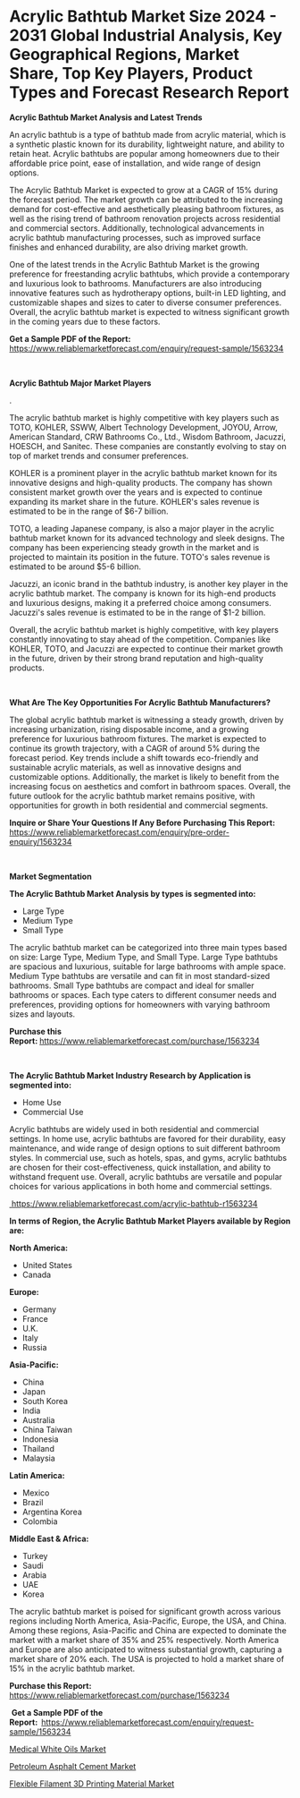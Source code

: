 <p><h1>Acrylic Bathtub Market Size 2024 - 2031 Global Industrial Analysis, Key Geographical Regions, Market Share, Top Key Players, Product Types and Forecast Research Report</h1></p><p><strong>Acrylic Bathtub Market Analysis and Latest Trends</strong></p>
<p><p>An acrylic bathtub is a type of bathtub made from acrylic material, which is a synthetic plastic known for its durability, lightweight nature, and ability to retain heat. Acrylic bathtubs are popular among homeowners due to their affordable price point, ease of installation, and wide range of design options.</p><p>The Acrylic Bathtub Market is expected to grow at a CAGR of 15% during the forecast period. The market growth can be attributed to the increasing demand for cost-effective and aesthetically pleasing bathroom fixtures, as well as the rising trend of bathroom renovation projects across residential and commercial sectors. Additionally, technological advancements in acrylic bathtub manufacturing processes, such as improved surface finishes and enhanced durability, are also driving market growth.</p><p>One of the latest trends in the Acrylic Bathtub Market is the growing preference for freestanding acrylic bathtubs, which provide a contemporary and luxurious look to bathrooms. Manufacturers are also introducing innovative features such as hydrotherapy options, built-in LED lighting, and customizable shapes and sizes to cater to diverse consumer preferences. Overall, the acrylic bathtub market is expected to witness significant growth in the coming years due to these factors.</p></p>
<p><strong>Get a Sample PDF of the Report:&nbsp;</strong> <a href="https://www.reliablemarketforecast.com/enquiry/request-sample/1563234">https://www.reliablemarketforecast.com/enquiry/request-sample/1563234</a></p>
<p>&nbsp;</p>
<p><strong>Acrylic Bathtub Major Market Players</strong></p>
<p><p>. </p><p>The acrylic bathtub market is highly competitive with key players such as TOTO, KOHLER, SSWW, Albert Technology Development, JOYOU, Arrow, American Standard, CRW Bathrooms Co., Ltd., Wisdom Bathroom, Jacuzzi, HOESCH, and Sanitec. These companies are constantly evolving to stay on top of market trends and consumer preferences.</p><p>KOHLER is a prominent player in the acrylic bathtub market known for its innovative designs and high-quality products. The company has shown consistent market growth over the years and is expected to continue expanding its market share in the future. KOHLER's sales revenue is estimated to be in the range of $6-7 billion.</p><p>TOTO, a leading Japanese company, is also a major player in the acrylic bathtub market known for its advanced technology and sleek designs. The company has been experiencing steady growth in the market and is projected to maintain its position in the future. TOTO's sales revenue is estimated to be around $5-6 billion.</p><p>Jacuzzi, an iconic brand in the bathtub industry, is another key player in the acrylic bathtub market. The company is known for its high-end products and luxurious designs, making it a preferred choice among consumers. Jacuzzi's sales revenue is estimated to be in the range of $1-2 billion.</p><p>Overall, the acrylic bathtub market is highly competitive, with key players constantly innovating to stay ahead of the competition. Companies like KOHLER, TOTO, and Jacuzzi are expected to continue their market growth in the future, driven by their strong brand reputation and high-quality products.</p></p>
<p>&nbsp;</p>
<p><strong>What Are The Key Opportunities For Acrylic Bathtub Manufacturers?</strong></p>
<p><p>The global acrylic bathtub market is witnessing a steady growth, driven by increasing urbanization, rising disposable income, and a growing preference for luxurious bathroom fixtures. The market is expected to continue its growth trajectory, with a CAGR of around 5% during the forecast period. Key trends include a shift towards eco-friendly and sustainable acrylic materials, as well as innovative designs and customizable options. Additionally, the market is likely to benefit from the increasing focus on aesthetics and comfort in bathroom spaces. Overall, the future outlook for the acrylic bathtub market remains positive, with opportunities for growth in both residential and commercial segments.</p></p>
<p><strong>Inquire or Share Your Questions If Any Before Purchasing This Report:</strong> <a href="https://www.reliablemarketforecast.com/enquiry/pre-order-enquiry/1563234">https://www.reliablemarketforecast.com/enquiry/pre-order-enquiry/1563234</a></p>
<p>&nbsp;</p>
<p><strong>Market Segmentation</strong></p>
<p><strong>The Acrylic Bathtub Market Analysis by types is segmented into:</strong></p>
<p><ul><li>Large Type</li><li>Medium Type</li><li>Small Type</li></ul></p>
<p><p>The acrylic bathtub market can be categorized into three main types based on size: Large Type, Medium Type, and Small Type. Large Type bathtubs are spacious and luxurious, suitable for large bathrooms with ample space. Medium Type bathtubs are versatile and can fit in most standard-sized bathrooms. Small Type bathtubs are compact and ideal for smaller bathrooms or spaces. Each type caters to different consumer needs and preferences, providing options for homeowners with varying bathroom sizes and layouts.</p></p>
<p><strong>Purchase this Report:&nbsp;</strong><a href="https://www.reliablemarketforecast.com/purchase/1563234">https://www.reliablemarketforecast.com/purchase/1563234</a></p>
<p>&nbsp;</p>
<p><strong>The Acrylic Bathtub Market Industry Research by Application is segmented into:</strong></p>
<p><ul><li>Home Use</li><li>Commercial Use</li></ul></p>
<p><p>Acrylic bathtubs are widely used in both residential and commercial settings. In home use, acrylic bathtubs are favored for their durability, easy maintenance, and wide range of design options to suit different bathroom styles. In commercial use, such as hotels, spas, and gyms, acrylic bathtubs are chosen for their cost-effectiveness, quick installation, and ability to withstand frequent use. Overall, acrylic bathtubs are versatile and popular choices for various applications in both home and commercial settings.</p></p>
<p><a href="https://www.reliablemarketforecast.com/acrylic-bathtub-r1563234">&nbsp;https://www.reliablemarketforecast.com/acrylic-bathtub-r1563234</a></p>
<p><strong>In terms of Region, the Acrylic Bathtub Market Players available by Region are:</strong></p>
<p>
    <p> <strong> North America: </strong>
        <ul>
            <li>United States</li>
            <li>Canada</li>
        </ul>
        </p> 
    <p> <strong> Europe: </strong>
        <ul>
            <li>Germany</li>
            <li>France</li>
            <li>U.K.</li>
            <li>Italy</li>
            <li>Russia</li>
        </ul>
        </p> 
    <p> <strong> Asia-Pacific: </strong>
        <ul>
            <li>China</li>
            <li>Japan</li>
            <li>South Korea</li>
            <li>India</li>
            <li>Australia</li>
            <li>China Taiwan</li>
            <li>Indonesia</li>
            <li>Thailand</li>
            <li>Malaysia</li>
        </ul>
        </p> 
    <p> <strong> Latin America: </strong>
        <ul>
            <li>Mexico</li>
            <li>Brazil</li>
            <li>Argentina Korea</li>
            <li>Colombia</li>
        </ul>
        </p> 
    <p> <strong> Middle East & Africa: </strong>
        <ul>
            <li>Turkey</li>
            <li>Saudi</li>
            <li>Arabia</li>
            <li>UAE</li>
            <li>Korea</li>
        </ul>
    </p>
    </p>
<p><p>The acrylic bathtub market is poised for significant growth across various regions including North America, Asia-Pacific, Europe, the USA, and China. Among these regions, Asia-Pacific and China are expected to dominate the market with a market share of 35% and 25% respectively. North America and Europe are also anticipated to witness substantial growth, capturing a market share of 20% each. The USA is projected to hold a market share of 15% in the acrylic bathtub market.</p></p>
<p><strong>Purchase this Report: </strong><a href="https://www.reliablemarketforecast.com/purchase/1563234">https://www.reliablemarketforecast.com/purchase/1563234</a></p>
<p>&nbsp;<strong>Get a Sample PDF of the Report:&nbsp;&nbsp;</strong><a href="https://www.reliablemarketforecast.com/enquiry/request-sample/1563234">https://www.reliablemarketforecast.com/enquiry/request-sample/1563234</a></p>
<p><strong></strong></p>
<p><p><a href="https://medium.com/@holtman5974/medical-white-oils-market-share-size-trends-industry-analysis-report-by-application-hospitals-1bbb12d0f462">Medical White Oils Market</a></p><p><a href="https://medium.com/@holtman5974/navigating-the-global-petroleum-asphalt-cement-market-landscape-trends-forecasts-and-impact-39aa0b7ea4ed">Petroleum Asphalt Cement Market</a></p><p><a href="https://medium.com/@holtman5974/deep-dive-into-the-flexible-filament-3d-printing-material-market-itstrends-market-segmentation-16f43b36c7eb">Flexible Filament 3D Printing Material Market</a></p></p>
